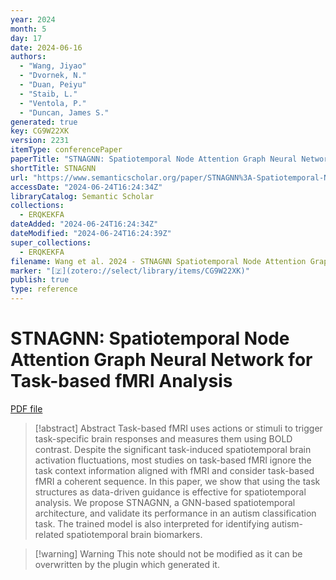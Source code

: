 ```yaml
---
year: 2024
month: 5
day: 17
date: 2024-06-16
authors:
  - "Wang, Jiyao"
  - "Dvornek, N."
  - "Duan, Peiyu"
  - "Staib, L."
  - "Ventola, P."
  - "Duncan, James S."
generated: true
key: CG9W22XK
version: 2231
itemType: conferencePaper
paperTitle: "STNAGNN: Spatiotemporal Node Attention Graph Neural Network for Task-based fMRI Analysis"
shortTitle: STNAGNN
url: "https://www.semanticscholar.org/paper/STNAGNN%3A-Spatiotemporal-Node-Attention-Graph-Neural-Wang-Dvornek/76deea60cbd0f9403422dd269a1fd0f66bec487f"
accessDate: "2024-06-24T16:24:34Z"
libraryCatalog: Semantic Scholar
collections:
  - ERQKEKFA
dateAdded: "2024-06-24T16:24:34Z"
dateModified: "2024-06-24T16:24:39Z"
super_collections:
  - ERQKEKFA
filename: Wang et al. 2024 - STNAGNN Spatiotemporal Node Attention Graph Neural Network for Task-based fMRI Analysis.pdf
marker: "[🇿](zotero://select/library/items/CG9W22XK)"
publish: true
type: reference
---
```

# STNAGNN: Spatiotemporal Node Attention Graph Neural Network for Task-based fMRI Analysis

[PDF file](/Papers/PDFs/Wang%20et%20al.%202024%20-%20STNAGNN%20Spatiotemporal%20Node%20Attention%20Graph%20Neural%20Network%20for%20Task-based%20fMRI%20Analysis.pdf)

> [!abstract] Abstract
> Task-based fMRI uses actions or stimuli to trigger task-specific brain responses and measures them using BOLD contrast. Despite the significant task-induced spatiotemporal brain activation fluctuations, most studies on task-based fMRI ignore the task context information aligned with fMRI and consider task-based fMRI a coherent sequence. In this paper, we show that using the task structures as data-driven guidance is effective for spatiotemporal analysis. We propose STNAGNN, a GNN-based spatiotemporal architecture, and validate its performance in an autism classification task. The trained model is also interpreted for identifying autism-related spatiotemporal brain biomarkers.

>[!warning] Warning
> This note should not be modified as it can be overwritten by the plugin which generated it.

